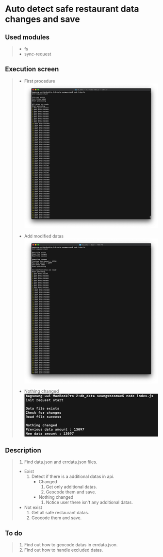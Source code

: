 # Auto detect safe restaurant data changes and save

## Used modules

> - fs
> - sync-request

## Execution screen

> - First procedure
>   <img src="./images/firstprocedure.png">
>
> - Add modified datas
>   <img src="./images/additionaldata.png">
>
> - Nothing changed
>   <img src="./images/nothingchanged.png">

## Description

> 1. Find data.json and errdata.json files.
>
> - Exist
>   1. Detect if there is a additional datas in api.
>      - Changed
>        1. Get only additional datas.
>        2. Geocode them and save.
>      - Nothing changed
>        1. Notice user there isn't any additional datas.
> - Not exist
>   1. Get all safe restaurant datas.
>   2. Geocode them and save.

## To do

> 1. Find out how to geocode datas in errdata.json.
> 2. Find out how to handle excluded datas.
